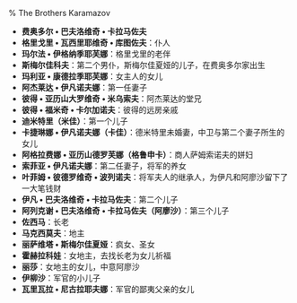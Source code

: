 % The Brothers Karamazov

- __费奥多尔 • 巴夫洛维奇 • 卡拉马佐夫__
- __格里戈里 • 瓦西里耶维奇 • 库图佐夫__：仆人
- __玛尔法 • 伊格纳季耶芙娜__：格里戈里的老伴
- __斯梅尔佳科夫__：第二个男仆，斯梅尔佳夏娅的儿子，在费奥多尔家出生
- __玛利亚 • 康德拉季耶芙娜__：女主人的女儿
- __阿杰莱达 • 伊凡诺夫娜__：第一任妻子
- __彼得 • 亚历山大罗维奇 • 米乌索夫__：阿杰莱达的堂兄
- __彼得 • 福米奇 • 卡尔加诺夫__：彼得的远房亲戚
- __迪米特里（米佳）__：第一个儿子
- __卡捷琳娜 • 伊凡诺夫娜（卡佳）__：德米特里未婚妻，中卫与第二个妻子所生的女儿
- __阿格拉费娜 • 亚历山德罗芙娜（格鲁申卡）__：商人萨姆索诺夫的姘妇
- __索菲亚 • 伊凡诺夫娜__：第二任妻子，将军的养女
- __叶菲姆 • 彼德罗维奇 • 波列诺夫__：将军夫人的继承人，为伊凡和阿廖沙留下了一大笔钱财
- __伊凡 • 巴夫洛维奇 • 卡拉马佐夫__：第二个儿子
- __阿列克谢 • 巴夫洛维奇 • 卡拉马佐夫（阿廖沙）__：第三个儿子
- __佐西马__：长老
- __马克西莫夫__：地主
- __丽萨维塔 • 斯梅尔佳夏娅__：疯女、圣女
- __霍赫拉科娃__：女地主，去找长老为女儿祈福
- __丽莎__：女地主的女儿，中意阿廖沙
- __伊柳沙__：军官的小儿子
- __瓦里瓦拉 • 尼古拉耶夫娜__：军官的鄙夷父亲的女儿
